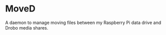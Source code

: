 MoveD
=====

A daemon to manage moving files between my Raspberry Pi data drive and Drobo media shares.
